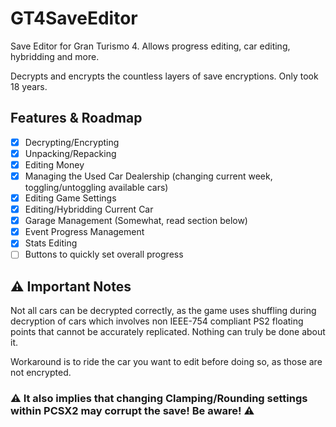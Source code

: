 # GT4SaveEditor

Save Editor for Gran Turismo 4. Allows progress editing, car editing, hybridding and more.

Decrypts and encrypts the countless layers of save encryptions. Only took 18 years.

## Features & Roadmap

- [x] Decrypting/Encrypting
- [x] Unpacking/Repacking
- [x] Editing Money
- [x] Managing the Used Car Dealership (changing current week, toggling/untoggling available cars)
- [x] Editing Game Settings
- [x] Editing/Hybridding Current Car
- [x] Garage Management (Somewhat, read section below)
- [x] Event Progress Management
- [x] Stats Editing
- [ ] Buttons to quickly set overall progress

## ⚠️ Important Notes

Not all cars can be decrypted correctly, as the game uses shuffling during decryption of cars which involves non IEEE-754 compliant PS2 floating points that cannot be accurately replicated. Nothing can truly be done about it. 

Workaround is to ride the car you want to edit before doing so, as those are not encrypted.

### ⚠️ It also implies that changing Clamping/Rounding settings within PCSX2 may corrupt the save! Be aware! ⚠️ 

